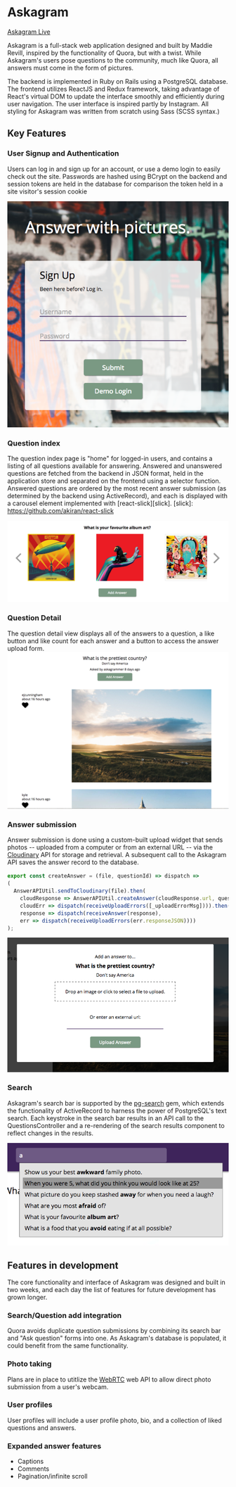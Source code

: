 # Askagram

[Askagram Live][heroku]

[heroku]: http://www.askagram.co


Askagram is a full-stack web application designed and built by Maddie Revill, inspired by the functionality of Quora, but with a twist. While Askagram's users pose questions to the community, much like Quora, all answers must come in the form of pictures.

The backend is implemented in Ruby on Rails using a PostgreSQL database. The frontend utilizes ReactJS and Redux framework, taking advantage of React's virtual DOM to update the interface smoothly and efficiently during user navigation.
The user interface is inspired partly by Instagram. All styling for Askagram was written from scratch using Sass (SCSS syntax.)

## Key Features

### User Signup and Authentication
Users can log in and sign up for an account, or use a demo login to easily check out the site. Passwords are hashed using BCrypt on the backend and session tokens are held in the database for comparison the token held in a site visitor's session cookie

![auth](https://github.com/madrev/askagram/blob/master/docs/screenshots/auth.png)

### Question index
The question index page is "home" for logged-in users, and contains a listing of all questions available for answering. Answered and unanswered questions are fetched from the backend in JSON format, held in the application store and separated on the frontend using a selector function. Answered questions are ordered by the most recent answer submission (as determined by the backend using ActiveRecord), and each is displayed with a carousel element implemented with [react-slick][slick].
[slick]: https://github.com/akiran/react-slick

![question index](https://github.com/madrev/askagram/blob/master/docs/screenshots/answer_detail.png)


### Question Detail
The question detail view displays all of the answers to a question, a like button and like count for each answer and a button to access the answer upload form.
![question detail](https://github.com/madrev/askagram/blob/master/docs/screenshots/question_detail.png)


### Answer submission
Answer submission is done using a custom-built upload widget that sends photos -- uploaded from a computer or from an external URL -- via the [Cloudinary][cloudinary] API for storage and retrieval. A subsequent call to the Askagram API saves the answer record to the database.

``` javascript
export const createAnswer = (file, questionId) => dispatch =>
(
  AnswerAPIUtil.sendToCloudinary(file).then(
    cloudResponse => AnswerAPIUtil.createAnswer(cloudResponse.url, questionId),
    cloudErr => dispatch(receiveUploadErrors([_uploadErrorMsg]))).then(
    response => dispatch(receiveAnswer(response),
    err => dispatch(receiveUploadErrors(err.responseJSON))))
);
```


[cloudinary]:www.cloudinary.com
![answer upload](https://github.com/madrev/askagram/blob/master/docs/screenshots/answer_upload.png)


### Search
Askagram's search bar is supported by the [pg-search][pg-search] gem, which extends the functionality of ActiveRecord to harness the power of PostgreSQL's text search. Each keystroke in the search bar results in an API call to the QuestionsController and a re-rendering of the search results component to reflect changes in the results.

[pg-search]: https://github.com/Casecommons/pg_search
![search](https://github.com/madrev/askagram/blob/master/docs/screenshots/search_results.png)

## Features in development
The core functionality and interface of Askagram was designed and built in two weeks, and each day the list of features for future development has grown longer.

### Search/Question add integration
 Quora avoids duplicate question submissions by combining its search bar and "Ask question" forms into one. As Askagram's database is populated, it could benefit from the same functionality.

### Photo taking
Plans are in place to utitlize the [WebRTC][webRTC-photos] web API to allow direct photo submission from a user's webcam.

[webRTC-photos]: https://developer.mozilla.org/en-US/docs/Web/API/WebRTC_API/Taking_still_photos

### User profiles
User profiles will include a user profile photo, bio, and a collection of liked questions and answers.

### Expanded answer features
- Captions
- Comments
- Pagination/infinite scroll
